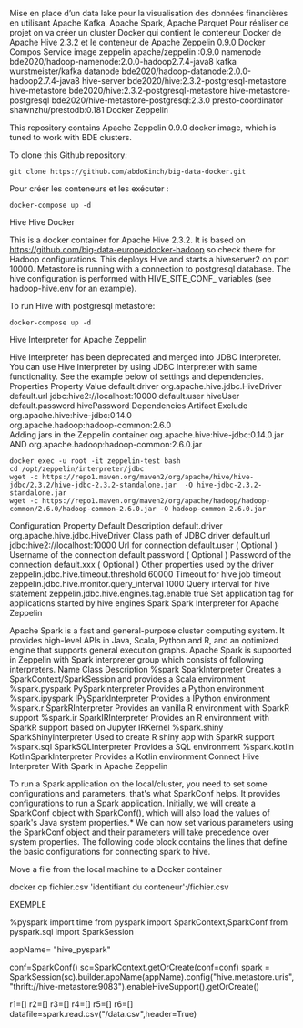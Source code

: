 Mise en place d’un data lake pour la visualisation des données financières en utilisant Apache Kafka, Apache Spark, Apache Parquet  Pour réaliser ce projet on va créer un cluster Docker qui contient le conteneur Docker de Apache Hive 2.3.2 et le conteneur de Apache Zeppelin 0.9.0
Docker Compos
Service 	image
zeppelin 	apache/zeppelin :0.9.0
namenode 	bde2020/hadoop-namenode:2.0.0-hadoop2.7.4-java8
kafka 	        wurstmeister/kafka
datanode 	bde2020/hadoop-datanode:2.0.0-hadoop2.7.4-java8
hive-server 	bde2020/hive:2.3.2-postgresql-metastore
hive-metastore 	bde2020/hive:2.3.2-postgresql-metastore
hive-metastore-postgresql 	bde2020/hive-metastore-postgresql:2.3.0
presto-coordinator 	shawnzhu/prestodb:0.181
Docker Zeppelin

This repository contains Apache Zeppelin 0.9.0 docker image, which is tuned to work with BDE clusters.

To clone this Github repository:

    git clone https://github.com/abdoKinch/big-data-docker.git

Pour créer les conteneurs et les exécuter :

    docker-compose up -d

Hive
Hive Docker

This is a docker container for Apache Hive 2.3.2. It is based on https://github.com/big-data-europe/docker-hadoop so check there for Hadoop configurations. This deploys Hive and starts a hiveserver2 on port 10000. Metastore is running with a connection to postgresql database. The hive configuration is performed with HIVE_SITE_CONF_ variables (see hadoop-hive.env for an example).

To run Hive with postgresql metastore:

    docker-compose up -d

Hive Interpreter for Apache Zeppelin

Hive Interpreter has been deprecated and merged into JDBC Interpreter. You can use Hive Interpreter by using JDBC Interpreter with same functionality. See the example below of settings and dependencies.
Properties
Property 	Value
default.driver 	org.apache.hive.jdbc.HiveDriver
default.url 	jdbc:hive2://localhost:10000
default.user 	hiveUser
default.password 	hivePassword
Dependencies
Artifact 	Exclude
org.apache.hive:hive-jdbc:0.14.0 	
org.apache.hadoop:hadoop-common:2.6.0 	
Adding jars in the Zeppelin container org.apache.hive:hive-jdbc:0.14.0.jar AND org.apache.hadoop:hadoop-common:2.6.0.jar

    docker exec -u root -it zeppelin-test bash
    cd /opt/zeppelin/interpreter/jdbc
    wget -c https://repo1.maven.org/maven2/org/apache/hive/hive-jdbc/2.3.2/hive-jdbc-2.3.2-standalone.jar  -O hive-jdbc-2.3.2-standalone.jar 
    wget -c https://repo1.maven.org/maven2/org/apache/hadoop/hadoop-common/2.6.0/hadoop-common-2.6.0.jar -O hadoop-common-2.6.0.jar

Configuration
Property 	Default 	Description
default.driver 	org.apache.hive.jdbc.HiveDriver 	Class path of JDBC driver
default.url 	jdbc:hive2://localhost:10000 	Url for connection
default.user 		( Optional ) Username of the connection
default.password 		( Optional ) Password of the connection
default.xxx 		( Optional ) Other properties used by the driver
zeppelin.jdbc.hive.timeout.threshold 	60000 	Timeout for hive job timeout
zeppelin.jdbc.hive.monitor.query_interval 	1000 	Query interval for hive statement
zeppelin.jdbc.hive.engines.tag.enable 	true 	Set application tag for applications started by hive engines
Spark
Spark Interpreter for Apache Zeppelin

Apache Spark is a fast and general-purpose cluster computing system. It provides high-level APIs in Java, Scala, Python and R, and an optimized engine that supports general execution graphs. Apache Spark is supported in Zeppelin with Spark interpreter group which consists of following interpreters.
Name 	Class 	Description
%spark 	SparkInterpreter 	Creates a SparkContext/SparkSession and provides a Scala environment
%spark.pyspark 	PySparkInterpreter 	Provides a Python environment
%spark.ipyspark 	IPySparkInterpreter 	Provides a IPython environment
%spark.r 	SparkRInterpreter 	Provides an vanilla R environment with SparkR support
%spark.ir 	SparkIRInterpreter 	Provides an R environment with SparkR support based on Jupyter IRKernel
%spark.shiny 	SparkShinyInterpreter 	Used to create R shiny app with SparkR support
%spark.sql 	SparkSQLInterpreter 	Provides a SQL environment
%spark.kotlin 	KotlinSparkInterpreter 	Provides a Kotlin environment
Connect Hive Interpreter With Spark in Apache Zeppelin

To run a Spark application on the local/cluster, you need to set some configurations and parameters, that's what SparkConf helps. It provides configurations to run a Spark application. Initially, we will create a SparkConf object with SparkConf(), which will also load the values ​​of spark's Java system properties.* We can now set various parameters using the SparkConf object and their parameters will take precedence over system properties. The following code block contains the lines that define the basic configurations for connecting spark to hive.

Move a file from the local machine to a Docker container

docker cp fichier.csv 'identifiant du conteneur':/fichier.csv

EXEMPLE

 %pyspark
import time
from pyspark import SparkContext,SparkConf
from pyspark.sql import SparkSession

appName= "hive_pyspark"

conf=SparkConf()
sc=SparkContext.getOrCreate(conf=conf)
spark = SparkSession(sc).builder.appName(appName).config("hive.metastore.uris","thrift://hive-metastore:9083").enableHiveSupport().getOrCreate()

r1=[]
r2=[]
r3=[]
r4=[]
r5=[]
r6=[]
datafile=spark.read.csv("/data.csv",header=True)
